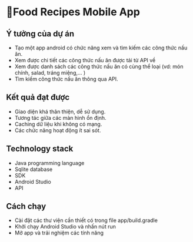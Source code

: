 # 🍔Food Recipes Mobile App
## Ý tưởng của dự án
- Tạo một app android có chức năng xem và tìm kiếm các công thức nấu ăn.
- Xem được chi tiết các công thức nấu ăn được tải từ API về
- Xem được danh sách các công thức nấu ăn có cùng thể loại (vd: món chính, salad, tráng miệng,... )
- Tìm kiếm công thức nấu ăn thông qua API.
## Kết quả đạt được
- Giao diện khá thân thiện, dễ sử dụng.
- Tương tác giữa các màn hình ổn định.
- Caching dữ liệu khi không có mạng.
- Các chức năng hoạt động ít sai sót.
## Technology stack
- Java programming language
- Sqlite database
- SDK
- Android Studio
- API
## Cách chạy
- Cài đặt các thư viện cần thiết có trong file app/build.gradle
- Khởi chạy Android Studio và nhấn nút run
- Mở app và trải nghiệm các tính năng
